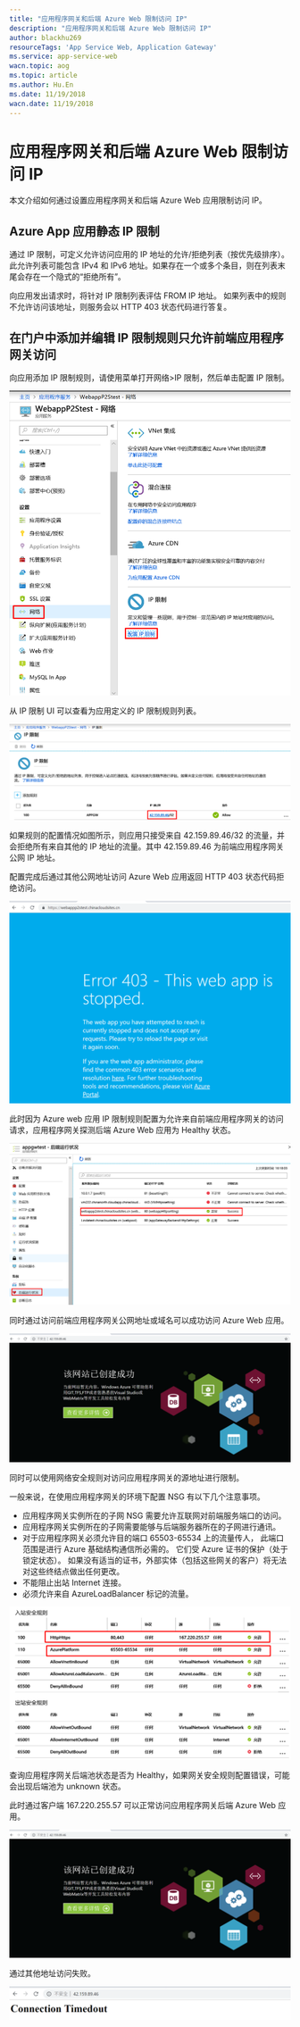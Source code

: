 ```yaml
---
title: "应用程序网关和后端 Azure Web 限制访问 IP"
description: "应用程序网关和后端 Azure Web 限制访问 IP"
author: blackhu269
resourceTags: 'App Service Web, Application Gateway'
ms.service: app-service-web
wacn.topic: aog
ms.topic: article
ms.author: Hu.En
ms.date: 11/19/2018
wacn.date: 11/19/2018
---
```


# 应用程序网关和后端 Azure Web 限制访问 IP

本文介绍如何通过设置应用程序网关和后端 Azure Web 应用限制访问 IP。

## Azure App 应用静态 IP 限制

通过 IP 限制，可定义允许访问应用的 IP 地址的允许/拒绝列表（按优先级排序）。此允许列表可能包含 IPv4 和 IPv6 地址。如果存在一个或多个条目，则在列表末尾会存在一个隐式的“拒绝所有”。

向应用发出请求时，将针对 IP 限制列表评估 FROM IP 地址。 如果列表中的规则不允许访问该地址，则服务会以 HTTP 403 状态代码进行答复。

## 在门户中添加并编辑 IP 限制规则只允许前端应用程序网关访问

向应用添加 IP 限制规则，请使用菜单打开网络>IP 限制，然后单击配置 IP 限制。

![01](media/aog-app-service-web-howto-limit-access-ip/01.png "01")

从 IP 限制 UI 可以查看为应用定义的 IP 限制规则列表。

![02](media/aog-app-service-web-howto-limit-access-ip/02.png "02")

如果规则的配置情况如图所示，则应用只接受来自 42.159.89.46/32 的流量，并会拒绝所有来自其他的 IP 地址的流量。其中 42.159.89.46 为前端应用程序网关公网 IP 地址。

配置完成后通过其他公网地址访问 Azure Web 应用返回 HTTP 403 状态代码拒绝访问。

![03](media/aog-app-service-web-howto-limit-access-ip/03.png "03")

此时因为 Azure web 应用 IP 限制规则配置为允许来自前端应用程序网关的访问请求，应用程序网关探测后端 Azure Web 应用为 Healthy 状态。

![04](media/aog-app-service-web-howto-limit-access-ip/04.png "04")

同时通过访问前端应用程序网关公网地址或域名可以成功访问 Azure Web 应用。

![05](media/aog-app-service-web-howto-limit-access-ip/05.png "05")

同时可以使用网络安全规则对访问应用程序网关的源地址进行限制。

一般来说，在使用应用程序网关的环境下配置 NSG 有以下几个注意事项。

* 应用程序网关实例所在的子网 NSG 需要允许互联网对前端服务端口的访问。
* 应用程序网关实例所在的子网需要能够与后端服务器所在的子网进行通讯。
* 对于应用程序网关必须允许目的端口 65503-65534 上的流量传人， 此端口范围是进行 Azure 基础结构通信所必需的。 它们受 Azure 证书的保护（处于锁定状态）。 如果没有适当的证书，外部实体（包括这些网关的客户）将无法对这些终结点做出任何更改。
* 不能阻止出站 Internet 连接。
* 必须允许来自 AzureLoadBalancer 标记的流量。

![06](media/aog-app-service-web-howto-limit-access-ip/06.png "06")

查询应用程序网关后端池状态是否为 Healthy，如果网关安全规则配置错误，可能会出现后端池为 unknown 状态。

此时通过客户端 167.220.255.57 可以正常访问应用程序网关后端 Azure Web 应用。

![07](media/aog-app-service-web-howto-limit-access-ip/07.png "07")

通过其他地址访问失败。

![08](media/aog-app-service-web-howto-limit-access-ip/08.png "08")